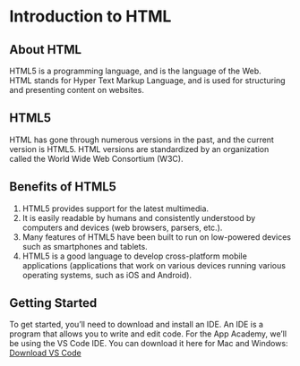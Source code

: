 # Introduction to HTML

## About HTML

HTML5 is a programming language, and is the language of the Web.  
HTML stands for Hyper Text Markup Language, and is used for structuring and presenting content on websites.

## HTML5

HTML has gone through numerous versions in the past, and the current version is HTML5. HTML versions are standardized by an organization called the World Wide Web Consortium (W3C).

## Benefits of HTML5

1. HTML5 provides support for the latest multimedia.
2. It is easily readable by humans and consistently understood by computers and devices (web browsers, parsers, etc.).
3. Many features of HTML5 have been built to run on low-powered devices such as smartphones and tablets.
4. HTML5 is a good language to develop cross-platform mobile applications (applications that work on various devices running various operating systems, such as iOS and Android).

## Getting Started

To get started, you’ll need to download and install an IDE. An IDE is a program that allows you to write and edit code. For the App Academy, we’ll be using the VS Code IDE. You can download it here for Mac and Windows: [Download VS Code](https://code.visualstudio.com/)